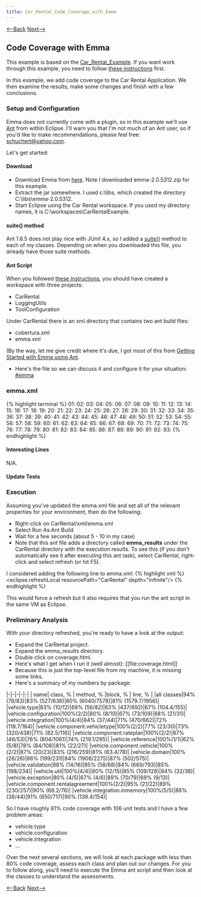```yaml
---
title: Car_Rental_Code_Coverage_with_Emma
---
```

[<--Back](Car_Rental_Example) [Next-->](Emma_Code_Coverage_vehicle.type)

## Code Coverage with Emma

This example is based on the [Car_Rental_Example](Car_Rental_Example). If you want work through this example, you need to follow [these instructions](Car_Rental_Installation_and_Setup) first.

In this example, we add code coverage to the Car Rental Application. We then examine the results, make some changes and finish with a few conclusions. 

### Setup and Configuration
Emma does not currently come with a plugin, so in this example we'll use [Ant](http://ant.apache.org/) from within Eclipse. I'll warn you that I'm not much of an Ant user, so if you'd like to make recommendations, please feel free: schuchert@yahoo.com.

Let's get started:
#### Download
* Download Emma from [here](http://emma.sourceforge.net/downloads.html). Note I downloaded emma-2.0.5312.zip for this example.
* Extract the jar somewhere. I used c:\libs\, which created the directory C:\libs\emma-2.0.5312.
* Start Eclipse using the Car Rental workspace. If you used my directory names, it is C:\workspaces\CarRentalExample.

#### suite() method
Ant 1.6.5 does not play nice with JUnit 4.x, so I added a [suite()](JUnit_4.xSuite) method to each of my classes. Depending on when you downloaded this file, you already have those suite methods.
 
#### Ant Script
When you followed [these instructions](Car_Rental_Installation_and_Setup), you should have created a workspace with three projects:
* CarRental
* LoggingUtils
* ToolConfiguration

Under CarRental there is an xml directory that contains two ant build files:
* cobertura.xml
* emma.xml

(By the way, let me give credit where it's due, I got most of this from [Getting Started with Emma using Ant](http://emma.sourceforge.net/userguide/ar01s03.html).

* Here's the file so we can discuss it and configure it for your situation:
[#emma](#emma)
### emma.xml
{% highlight terminal %}
01: <?xml version="1.0" encoding="UTF-8"?>
02: <project name="emma_run" default="run">
03: 
04: 	<property name="emma.dir" value="C:/libs/emma-2.0.5312/lib" />
05: 
06: 	<path id="emma.lib">
07: 		<pathelement location="${emma.dir}/emma.jar" />
08: 		<pathelement location="${emma.dir}/emma_ant.jar" />
09: 	</path>
10: 
11: 	<taskdef resource="emma_ant.properties" classpathref="emma.lib" />
12: 
13: 	<target name="init">
14: 		<property name="base.dir" value="C:/workspaces/CarRentalExample/CarRental" />
15: 		<property name="bin.dir" value="${base.dir}/bin" />
16: 		<property name="emmaresults.dir" value="${base.dir}/emma_results" />
17: 		<delete dir="${emmaresults.dir}/_files" quiet="true" />
18: 		<mkdir dir="${emmaresults.dir}/_files" />
19: 		<property name="testreport.dir" value="${emmaresults.dir}/reports" />
20: 		<delete dir="{testreport.dir}" quiet="true"/>
21: 		<mkdir dir="${testreport.dir}" />
22: 		<property name="spring.jar" value="C:/libs/spring-framework-2.0-rc2/dist/spring.jar" />
23: 		<property name="spring.lib" value="C:/libs/spring-framework-2.0-rc2/lib" />
24: 		<property name="aspectj.lib" value="C:/libs/aspectj/lib" />
25: 
26: 		<property name="loggingutil.dir" value="C:/workspaces/CarRentalExample/LoggingUtils" />
27: 		<property name="src.dir" value="${base.dir}/src" />
28: 		<property name="test.dir" value="${base.dir}/test" />
29: 
30: 		<path id="run.classpath">
31: 			<pathelement location="${bin.instr.dir}" />
32: 			<pathelement location="${bin.dir}" />
33: 			<pathelement location="${loggingutil.dir}/bin" />
34: 			<pathelement location="${aspectj.lib}/aspectjlib.jar" />
35: 			<pathelement location="${aspectj.lib}/aspectjrt.jar" />
36: 			<pathelement location="${aspectj.lib}/aspectjweaver.jar" />
37: 			<pathelement location="${spring.jar}" />
38: 			<pathelement location="${spring.lib}/jakarta-commons/commons-logging.jar" />
39: 			<pathelement location="${spring.lib}/log4j/log4j-1.2.13.jar" />
40: 		</path>
41: 	</target>
42: 
43: 	<target name="emma" depends="init" description="turns on EMMA instrumentation/reporting">
44: 		<property name="emma.enabled" value="true" />
45: 		<property name="out.instr.dir" value="${emmaresults.dir}/bin_instr" />
46: 	</target>
47: 
48: 	<target name="run" depends="init, emma" description="runs the examples">
49: 		<emma enabled="${emma.enabled}">
50: 			<instr instrpathref="run.classpath" destdir="${out.instr.dir}" metadatafile="${emmaresults.dir}/metadata.emma" merge="false">
51: 				<filter value="+vehicle.*" />
52: 			</instr>
53: 		</emma>
54: 
55: 		<junit dir="${testreport.dir}" maxmemory="512m" failureproperty="test.failure" printSummary="withOutAndErr" fork="true" showoutput="yes" forkmode="once" haltonerror="true">
56: 			<jvmarg value="-Demma.coverage.out.file=${emmaresults.dir}/coverage.emma" />
57: 			<jvmarg value="-Demma.coverage.out.merge=false" />
58: 			<formatter type="plain" />
59: 			<classpath>
60: 				<pathelement location="${out.instr.dir}" />
61: 				<path refid="run.classpath" />
62: 				<path refid="emma.lib" />
63: 			</classpath>
64: 			<classpath location="${loggingutil.dir}/bin" />
65: 			<classpath location="${aspectj.lib}/aspectjlib.jar" />
66: 			<classpath location="${aspectj.lib}/aspectjrt.jar" />
67: 			<classpath location="${aspectj.lib}/aspectjweaver.jar" />
68: 			<classpath location="${spring.jar}" />
69: 			<classpath location="${spring.lib}/jakarta-commons/commons-logging.jar" />
70: 			<classpath location="${spring.lib}/log4j/log4j-1.2.13.jar" />
71: 			<classpath location="${base.dir}/bin/" />
72: 			<batchtest todir="${testreport.dir}">
73: 				<fileset dir="${base.dir}/bin/">
74: 					<include name="**/*Test.class" />
75: 				</fileset>
76: 			</batchtest>
77: 		</junit>
78: 
79: 		<emma enabled="${emma.enabled}">
80: 			<report sourcepath="${src.dir};${test.dir}">
81: 				<fileset dir="${emmaresults.dir}">
82: 					<include name="*.emma" />
83: 				</fileset>
84: 
85: 				<txt outfile="${emmaresults.dir}/coverage.txt" />
86: 				<html outfile="${emmaresults.dir}/coverage.html" />
87: 			</report>
88: 		</emma>
89: 
90: 		<delete dir="${out.instr.dir}" />
91: 	</target>
92: 
93: </project>
{% endhighlight %}
#### Interesting Lines
N/A.

#### Update Tests

### Execution
Assuming you've updated the emma.xml file and set all of the relevant properties for your environment, then do the following:
* Right-click on CarRental/xml/emma.xml
* Select Run As:Ant Build
* Wait for a few seconds (about 5 - 10 in my case)
* Note that this ant file adds a directory called **emma_results** under the CarRental directory with the execution results. To see this (if you don't automatically see it after executing this ant task), select CarRental, right-click and select refresh (or hit F5).

I considered adding the following line to emma.xml:
{% highlight xml %}
<eclipse.refreshLocal resourcePath="CarRental" depth="infinite"/>
{% endhighlight %}

This would force a refresh but it also requires that you run the ant script in the same VM as Eclipse.

### Preliminary Analysis
With your directory refreshed, you're ready to have a look at the output:
* Expand the CarRental project.
* Expand the emma_results directory.
* Double click on coverage.html.
* Here's what I get when I run it (well almost): [[file:coverage.html]]
* Because this is just the top-level file from my machine, it is missing some links.
* Here's a summary of my numbers by package:

|-|-|-|-|-|
| name| class, % | method, % |block, % | line, % |
|all classes|94% (78/83)|83% (527/636)|80% (6040/7578)|81% (1579.7/1956)|
|vehicle.type|83% (10/12)|68% (56/82)|63% (437/692)|67% (104.4/155)|
|vehicle.configuration|100%(2/2)|80% (8/10)|67% (73/109)|68% (21/31)|
|vehicle.integration|100%(4/4)|84% (37/44)|71% (470/662)|72% (118.7/164)|
|vehicle.component.vehicletype|100%(2/2)|77% (23/30)|73% (320/438)|71% (82.5/116)|
|vehicle.component.rateplan|100%(2/2)|87% (46/53)|76% (804/1061)|74% (219.1/295)|
|vehicle.reference|100%(1/1)|62% (5/8)|78% (84/108)|81% (22/27)|
|vehicle.component.vehicle|100%(2/2)|87% (20/23)|83% (216/259)|81% (63.4/78)|
|vehicle.domain|100%(26/26)|86% (199/231)|84% (1908/2275)|87% (502/575)|
|vehicle.validation|88% (14/16)|85% (58/68)|84% (669/793)|85% (198/234)|
|vehicle.util|100%(4/4)|80% (12/15)|85% (109/128)|84% (32/38)|
|vehicle.exception|80% (4/5)|67% (4/6)|89% (70/79)|69% (9/13)|
|vehicle.component.rentalagreement|100%(2/2)|95% (21/22)|89% (230/257)|90% (68.2/76)|
|vehicle.integration.inmemory|100%(5/5)|86% (38/44)|91% (650/717)|90% (139.4/154)|

So I have roughly 81% code coverage with 106 unit tests and I have a few problem areas:
* vehicle.type
* vehicle.configuration
* vehicle.integration
* ...

Over the next several sections, we will look at each package with less than 80% code coverage, assess each class and plan out our changes. For you to follow along, you'll need to execute the Emma ant script and then look at the classes to understand the assessments.

[<--Back](Car_Rental_Example) [Next-->](Emma_Code_Coverage_vehicle.type)
